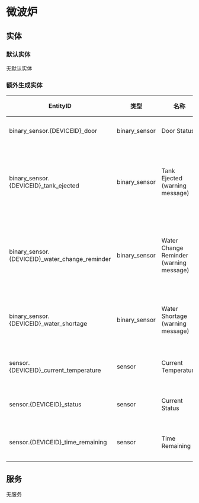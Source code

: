 # 微波炉

## 实体

### 默认实体

无默认实体

### 额外生成实体

| EntityID                                       | 类型            | 名称                                      | 描述         |
|------------------------------------------------|---------------|-----------------------------------------|------------|
| binary_sensor.{DEVICEID}_door                  | binary_sensor | Door Status                             | 门状态        |
| binary_sensor.{DEVICEID}_tank_ejected          | binary_sensor | Tank Ejected (warning message)          | 水箱弹出(警告信息) |
| binary_sensor.{DEVICEID}_water_change_reminder | binary_sensor | Water Change Reminder (warning message) | 换水提醒(警告信息) |
| binary_sensor.{DEVICEID}_water_shortage        | binary_sensor | Water Shortage (warning message)        | 缺水(警告信息)   |
| sensor.{DEVICEID}_current_temperature          | sensor        | Current Temperature                     | 当前温度       |
| sensor.{DEVICEID}_status                       | sensor        | Current Status                          | 当前状态       |
| sensor.{DEVICEID}_time_remaining               | sensor        | Time Remaining                          | 剩余时间       |

## 服务

无服务